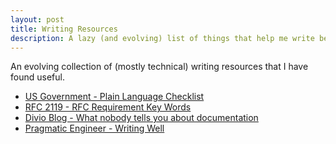 ```yaml
---
layout: post
title: Writing Resources
description: A lazy (and evolving) list of things that help me write better.
---
```


An evolving collection of (mostly technical) writing resources that I have found useful.

* [US Government - Plain Language Checklist](https://plainlanguage.gov/resources/checklists/checklist/)
* [RFC 2119 - RFC Requirement Key Words](https://tools.ietf.org/html/rfc2119)
* [Divio Blog - What nobody tells you about documentation](https://www.divio.com/blog/documentation/)
* [Pragmatic Engineer - Writing Well](https://blog.pragmaticengineer.com/on-writing-well/)
